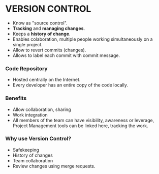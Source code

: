 # VERSION CONTROL
* Know as "source control".
* **Tracking** and **managing changes**.
* Keeps a **history of change**.
* Enables colaboration, multiple people working simultaneously on a single project.
* Allow to revert commits (changes).
* Allows to label each commit with commit message.

### Code Repository
* Hosted centrally on the Internet.
* Every developer has an entire copy of the code locally.

### Benefits
* Allow collaboration, sharing
* Work integration  
* All members of the team can have visibility, awareness or leverage, Project Management tools can be linked here, tracking the work.

### Why use Version Control?
* Safekeeping
* History of changes
* Team collaboration
* Review changes using merge requests.